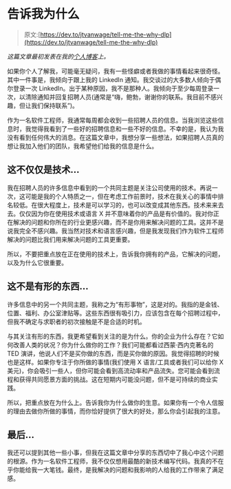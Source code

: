 # 告诉我为什么

> 原文:[https://dev.to/jtvanwage/tell-me-the-why-dlp](https://dev.to/jtvanwage/tell-me-the-why-dlp)

*这篇文章最初发表在我的[个人博客](https://vdubinatorcoder.blogspot.com/2017/10/tell-me-why.html)上。*

如果你个人了解我，可能毫无疑问，我有一些怪癖或者我做的事情看起来很奇怪。其中一件事是，我倾向于跟上我的 LinkedIn 通知。我交谈过的大多数人倾向于偶尔登录一次 LinkedIn。出于某种原因，我不是那种人。我倾向于至少每周登录一次，以清除通知并回复招聘人员(通常是“嗨，鲍勃，谢谢你的联系。我目前不感兴趣，但让我们保持联系”)。

作为一名软件工程师，我通常每周都会收到一些招聘人员的信息。当我浏览这些信息时，我觉得我看到了一些好的招聘信息和一些不好的信息。不幸的是，我认为我没有看到任何伟大的消息。在这篇文章中，我想分享一些想法，如果招聘人员真的想让我加入他们的团队，我希望他们给我的信息是什么。

## [](#its-more-than-technology)这不仅仅是技术...

我在招聘人员的许多信息中看到的一个共同主题是关注公司使用的技术。再说一次，这可能是我的个人特质之一，但在考虑工作前景时，技术在我关心的事情中排名较低。在很大程度上，技术是可以学习的，也可以改变成其他东西。技术来来去去。仅仅因为你在使用技术或语言 X 并不意味着你的产品是有价值的。我对你正在解决的问题和你所在的行业更感兴趣，而不是你用来解决问题的工具。这并不是说我完全不感兴趣。我当然对技术和语言感兴趣，但是我发现我们作为软件工程师解决的问题比我们用来解决问题的工具更重要。

所以，不要把重点放在正在使用的技术上，告诉我你拥有的产品，它解决的问题，以及为什么它很重要。

## [](#its-not-about-the-tangibles)这不是有形的东西...

许多信息中的另一个共同主题，我称之为“有形事物”，这是对的。我指的是金钱、位置、福利、办公室津贴等。这些东西很有吸引力，应该包含在每个招聘过程中，但我不确定与求职者的初次接触是不是合适的时机。

与其关注有形的东西，我更希望看到关注的是为什么。你的企业为什么存在？它如何改善人类的状况？你为什么做你的工作？我们可能都看过西蒙·西内克著名的 TED 演讲，他说人们不是买你做的东西，而是买你做的原因。我觉得招聘的时候也是这样。如果你专注于你所做的事情(我们使用 X 语言/工具或者我们可以给你 X 美元)，你会吸引一些人，但你可能会看到高流动率和产品流失。您可能会看到流程和获得共同愿景方面的挑战。这在短期内可能没问题，但不是可持续的商业实践。

所以，把重点放在为什么上。告诉我你为什么做你的生意。如果你有一个令人信服的理由去做你所做的事情，而你恰好提供了很大的好处，那么你会引起我的注意。

## [](#in-the-end)最后...

我还可以提到其他一些小事，但我在这篇文章中分享的东西切中了我心中这个问题的根源。作为一名软件工程师，我不仅仅想用最酷的新技术编写代码。我真的不在乎你能给我一大笔钱。最终，是我解决的问题和我影响的人给我的工作带来了满足感。